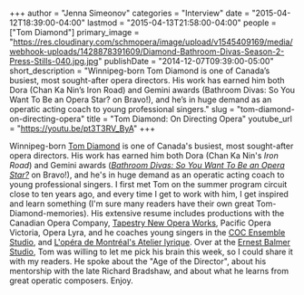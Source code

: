 +++
author = "Jenna Simeonov"
categories = "Interview"
date = "2015-04-12T18:39:00-04:00"
lastmod = "2015-04-13T21:58:00-04:00"
people = ["Tom Diamond"]
primary_image = "https://res.cloudinary.com/schmopera/image/upload/v1545409169/media/webhook-uploads/1428878391609/Diamond-Bathroom-Divas-Season-2-Press-Stills-040.jpg.jpg"
publishDate = "2014-12-07T09:39:00-05:00"
short_description = "Winnipeg-born Tom Diamond is one of Canada’s busiest, most sought-after opera directors. His work has earned him both Dora (Chan Ka Nin’s Iron Road) and Gemini awards (Bathroom Divas: So You Want To Be an Opera Star? on Bravo!), and he’s in huge demand as an operatic acting coach to young professional singers."
slug = "tom-diamond-on-directing-opera"
title = "Tom Diamond: On Directing Opera"
youtube_url = "https://youtu.be/pt3T3RV_ByA"
+++

Winnipeg-born [Tom Diamond](http://www.catalysttcm.com/tomdiamond.html) is one of Canada's busiest, most sought-after opera directors. His work has earned him both Dora (Chan Ka Nin's _Iron Road_) and Gemini awards ([_Bathroom Divas: So You Want To Be an Opera Star?_](http://www.youtube.com/watch?v=nNr3dUKocPU) on Bravo!), and he's in huge demand as an operatic acting coach to young professional singers. I first met Tom on the summer program circuit close to ten years ago, and every time I get to work with him, I get inspired and learn something (I'm sure many readers have their own great Tom-Diamond-memories). His extensive resume includes productions with the Canadian Opera Company, [Tapestry New Opera Works](https://tapestryopera.com/tom-diamond), Pacific Opera Victoria, Opera Lyra, and he coaches young singers in the [COC Ensemble Studio](http://www.coc.ca/AboutTheCOC/CompanyMembers/EnsembleStudio.aspx), and [L'opéra de Montréal's Atelier lyrique](http://www.operademontreal.com/en/emerging-artists/atelier-lyrique). Over at the [Ernest Balmer Studio](https://tapestryopera.com/rent), Tom was willing to let me pick his brain this week, so I could share it with my readers. He spoke about the "Age of the Director", about his mentorship with the late Richard Bradshaw, and about what he learns from great operatic composers. Enjoy.
